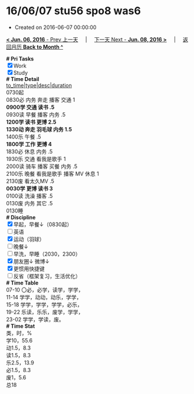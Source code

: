 # 16/06/07 stu56 spo8 was6

- Created on 2016-06-07 00:00:00

[**< Jun. 06, 2016** - Prev 上一天](/lifelogs/2016/06/d06.md) &nbsp; &nbsp; | &nbsp; &nbsp; [下一天 Next - **Jun. 08, 2016 >**](/lifelogs/2016/06/d08.md) &nbsp; &nbsp; |  &nbsp; &nbsp; [返回月历 **Back to Month ^**](/lifelogs/2016/06/index.md)
<br/><div><b># Pri Tasks</b></div><div><input checked="true" type="checkbox"/>Work</div><div><input checked="true" type="checkbox"/>Study</div><div><b># Time Detail</b></div><div><u>to_time|type|desc|duration</u></div><div>0730起</div><div>0830必 内务 奔走 播客 交通 1</div><div><b>0900学 交通 读书 .5</b></div><div>0930读 早餐 播客 内务 .5</div><div><b>1200学 读书 更博 2.5</b></div><div><b>1330动 奔走 羽毛球 内务 1.5</b></div><div>1400乐 午餐 .5</div><div><b>1800学 工作 更博 4</b></div><div>1830必 休息 内务 .5</div><div>1930乐 交通 看我是歌手 1</div><div>2000读 骑车 播客 买餐 内务 .5</div><div>2100乐 晚餐 看我是歌手 播客 MV 休息 1</div><div>2130废 看太久MV .5</div><div><b>0030学 更博 读书 3</b></div><div>0100读 洗澡 播客 .5</div><div>0130废 内务 其它 .5</div><div>0130睡</div><div><b># Discipline</b></div><div><input checked="true" type="checkbox"/>早起，早餐↓（0830起）</div><div><input type="checkbox"/>英语</div><div><input checked="true" type="checkbox"/>运动（羽球）</div><div><input type="checkbox"/>晚餐↓</div><div><input type="checkbox"/>早洗，早睡（2030，2300）</div><div><b><input checked="true" type="checkbox"/></b>朋友圈↓ 微博↓</div><div><input checked="true" type="checkbox"/>更惯用快捷键</div><div><input type="checkbox"/>反省（框架复习，生活优化）</div><div><b># Time Table</b></div><div>07-10 〇必，必学，读学，学学，</div><div>11-14 学学，动动，动乐，学学，</div><div>15-18 学学，学学，学学，必乐，</div><div>19-22 乐读，乐乐，废学，学学，</div><div>23-02 学学，学读，废。</div><div><b># Time Stat</b></div><div>类，时，%</div><div>学10，55.6</div><div>动1.5，8.3</div><div>读1.5，8.3</div><div>乐2.5，13.9</div><div>必1.5，8.3</div><div>废1，5.6</div><div>总18</div>
